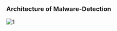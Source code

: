 
### Architecture of Malware-Detection
![1](https://github.com/pnuFoxee/.github/assets/29156882/3187fd68-b62a-47bb-8770-b036442f8ff2)
